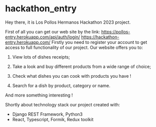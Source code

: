 # hackathon_entry

Hey there, it is Los Pollos Hermanos Hackathon 2023 project.

First of all you can get our web site by the link:
https://pollos-entry.herokuapp.com/api/auth/login/
https://hackathon-entry.herokuapp.com/
Firstly you need to register your account to get access to full functionality of our project.
Our website offers you to:

1) View lots of dishes receipts;

2) Take a look and buy different products from a wide range of choice;

3) Check what dishes you can cook with products you have !

4) Search for a dish by product, category or name.

And more something interesting !

Shortly about technology stack our project created with:
 
 - Django REST Framework, Python3
 - React, Typescript, Formik, Redux toolkit 
